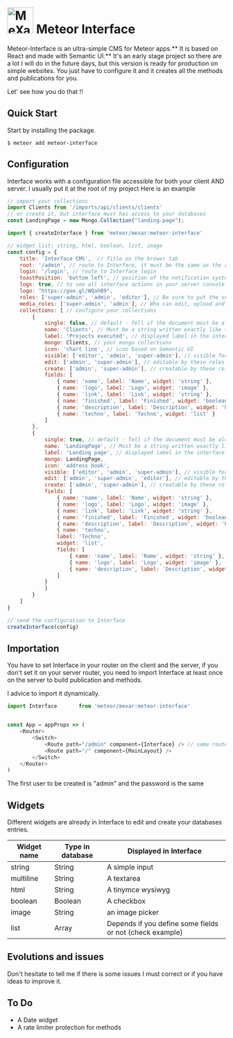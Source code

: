 # <a href='https://www.mexar.fr'><img src='https://s3-eu-west-3.amazonaws.com/mexar/projects/logo_interface_black.png' height='60' alt='MeXaR'></a> Meteor Interface


Meteor-Interface is an ultra-simple CMS for Meteor  apps.** It is based on React and made with Semantic UI.** It's an early stage project so there are a lot I will do in the future days, but this version is ready for production on simple websites. You just have to configure it and it creates all the methods and publications for you.

Let' see how you do that !!

## Quick Start

Start by installing the package.

```
$ meteor add meteor-interface
```

## Configuration
Interface works with a configuration file accessible for both your client AND server. I usually put it at the root of my project
Here is an example

```javascript
// import your collections
import Clients from '/imports/api/clients/clients'
// or create it, but interface must has access to your databases
const LandingPage = new Mongo.Collection("landing-page");

import { createInterface } from 'meteor/mexar:meteor-interface'

// widget list: string, html, boolean, list, image
const config = {
    title: 'Interface CMS',  // Title on the brower tab
    root: '/admin', // route to Interface, it must be the same as the route in your router
    login: '/login', // route to Interface login
    toastPosition: 'bottom left', // position of the notification system toasters
    logs: true, // to see all interface actions in your server console
    logo: "https://goo.gl/WQahB9",
    roles: ['super-admin', 'admin', 'editor'], // Be sure to put the super admin roles in the first position
    media_roles: ['super-admin', 'admin'], // Who can edit, upload and delete media. Others can only use them and see them
    collections: [ // configure your collections
        {
            single: false, // default - Tell if the document must be alone in the database
            name: 'Clients', // Must be a string written exactly like the collection variable
            label: 'Projects executed', // displayed label in the interface
            mongo: Clients, // your mongo collections
            icon: 'chart line', // icon based on Semantic UI
            visible: ['editor', 'admin', 'super-admin'], // visible for these roles
            edit: ['admin', 'super-admin'], // editable by these roles
            create: ['admin', 'super-admin'], // creatable by these roles
            fields: [
                { name: 'name', label: 'Name', widget: 'string' }, 
                { name: 'logo', label: 'Logo', widget: 'image' },
                { name: 'link', label: 'Link', widget: 'string' },
                { name: 'finished', label: 'Finished', widget: 'boolean' },
                { name: 'description', label: 'Description', widget: 'html' },
                { name: 'techno', label: 'Techno', widget: 'list' }
            ]
        },
        {
            single: true, // default - Tell if the document must be alone in the database
            name: 'LandingPage', // Must be a string written exactly like the collection variable
            label: 'Landing page', // displayed label in the interface
            mongo: LandingPage,
            icon: 'address book',
            visible: ['editor', 'admin', 'super-admin'], // visible for these roles
            edit: ['admin', 'super-admin', 'editor'], // editable by these roles
            create: ['admin', 'super-admin'], // creatable by these roles
            fields: [
                { name: 'name', label: 'Name', widget: 'string' },
                { name: 'logo', label: 'Logo', widget: 'image' },
                { name: 'link', label: 'Link', widget: 'string' },
                { name: 'finished', label: 'Finished', widget: 'boolean' },
                { name: 'description', label: 'Description', widget: 'html' },
                { name: 'techno', 
                label: 'Techno',
                widget: 'list',
                fields: [
                    { name: 'name', label: 'Name', widget: 'string' },
                    { name: 'logo', label: 'Logo', widget: 'image' },
                    { name: 'description', label: 'Description', widget: 'html' },
                ]
            }
            ]
        }
    ]
}

// send the configuration to Interface
createInterface(config)

```

## Importation
You have to set Interface in your router on the client and the server, if you don't set it on your server router, you need to import Interface at least once on the server to build publication and methods.

I advice to import it dynamically.

```javascript
import Interface       from 'meteor/mexar:meteor-interface'


const App = appProps => ( 
    <Router>
        <Switch>
            <Route path="/admin" component={Interface} /> // same route as in the config file
            <Route path="/" component={MainLayout} />
        </Switch>
    </Router>
)
```

The first user to be created is "admin" and the password is the same


## Widgets
Different widgets are already in Interface to edit and create your databases entries.

| Widget name | Type in database | Displayed in Interface |
|------------|--------------|------------|
| string | String | A simple input |
| multiline | String | A textarea |
| html | String | A tinymce wysiwyg |
| boolean | Boolean | A checkbox |
| image | String | an image picker |
| list | Array | Depends if you define some fields or not (check example) |

## Evolutions and issues
Don't hesitate to tell me if there is some issues I must correct or if you have ideas to improve it.


## To Do
 - A Date widget
 - A rate limiter protection for methods